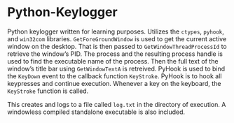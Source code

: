 # Python-Keylogger
Python keylogger written for learning purposes. Utilizes the `ctypes`, `pyhook`, and `win32com` libraries. `GetForeGroundWindow` is used to get the current active window on the desktop. That is then passed to `GetWindowThreadProcessId` to retrieve the window’s PID. The process and the resulting process handle is used to find the executable name of the process. Then the full text of the window’s title bar using `GetWindowTextA` is retreived. PyHook is used to bind the `KeyDown` event to the callback function `KeyStroke`. PyHook is to hook all keypresses and continue execution. Whenever a key on the keyboard, the `KeyStroke` function is called.

This creates and logs to a file called `log.txt` in the directory of execution. A windowless compiled standalone executable is also included.
